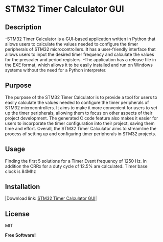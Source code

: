 # STM32 Timer Calculator GUI
## Description

-STM32 Timer Calculator is a GUI-based application written in Python that allows users to calculate the values needed to configure the timer peripherals of STM32 microcontrollers. It has a user-friendly interface that allows users to input the desired timer frequency and calculate the values for the prescaler and period registers. 
-The application has a release file in the EXE format, which allows it to be easily installed and run on Windows systems without the need for a Python interpreter.

## Purpose
The purpose of the STM32 Timer Calculator is to provide a tool for users to easily calculate the values needed to configure the timer peripherals of STM32 microcontrollers. It aims to make it more convenient for users to set up the timer peripherals, allowing them to focus on other aspects of their project development. The generated C code feature also makes it easier for users to incorporate the timer configuration into their project, saving them time and effort. Overall, the STM32 Timer Calculator aims to streamline the process of setting up and configuring timer peripherals in STM32 projects.

## Usage
Finding the first 5 solutions for a Timer Event frequency of 1250 Hz. In addition the CRRx for a duty cycle of 12.5% are calculated. Timer base clock is 84Mhz

## Installation

|Download link: [STM32 Timer Calculator GUI](https://github.com/orkunza/STM32_Timer_Calculator_GUI/releases/tag/v0.1)|


## License

MIT

**Free Software!**
